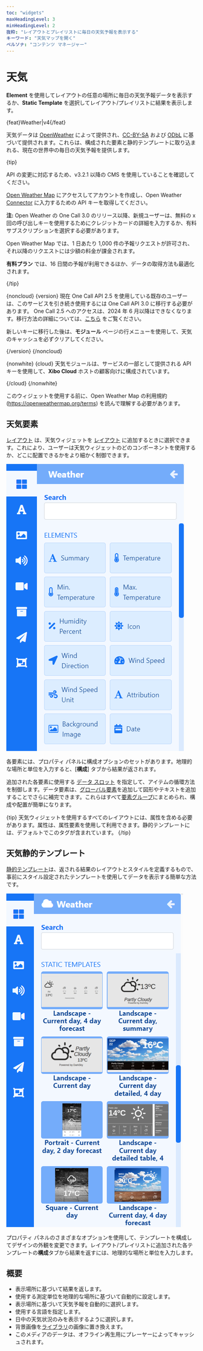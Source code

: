 ```yaml
---
toc: "widgets"
maxHeadingLevel: 3
minHeadingLevel: 2
抜粋: "レイアウトとプレイリストに毎日の天気予報を表示する"
キーワード: "天気マップを開く"
ペルソナ: "コンテンツ マネージャー"
---
```


# 天気

**Element** を使用してレイアウトの任意の場所に毎日の天気予報データを表示するか、**Static Template** を選択してレイアウト/プレイリストに結果を表示します。

{feat}Weather|v4{/feat}

天気データは [OpenWeather](https://openweathermap.org/) によって提供され、[CC-BY-SA](https://creativecommons.org/licenses/by-sa/4.0/) および [ODbL](https://opendatacommons.org/licenses/odbl/) に基づいて提供されます。これらは、構成された要素と静的テンプレートに取り込まれる、現在の世界中の毎日の天気予報を提供します。

{tip}

API の変更に対応するため、v3.2.1 以降の CMS を使用していることを確認してください。

[Open Weather Map](https://openweathermap.org/api) にアクセスしてアカウントを作成し、Open Weather [Connector](media_modules.html#content-connectors) に入力するための API キーを取得してください。

**注:** Open Weather の One Call 3.0 のリリース以降、新規ユーザーは、無料の x 回の呼び出しキーを使用するためにクレジットカードの詳細を入力するか、有料サブスクリプションを選択する必要があります。

Open Weather Map では、1 日あたり 1,000 件の予報リクエストが許可され、それ以降のリクエストには少額の料金が課金されます。

**有料プラン** では、16 日間の予報が利用できるほか、データの取得方法も最適化されます。

{/tip}

{noncloud}
{version}
現在 One Call API 2.5 を使用している既存のユーザーは、このサービスを引き続き使用するには One Call API 3.0 に移行する必要があります。 One Call 2.5 へのアクセスは、2024 年 6 月以降はできなくなります。移行方法の詳細については、[こちら](https://openweathermap.org/one-call-transfer) をご覧ください。

新しいキーに移行した後は、**モジュール** ページの行メニューを使用して、天気のキャッシュを必ずクリアしてください。

{/version}
{/noncloud}

{nonwhite}
{cloud}
天気モジュールは、サービスの一部として提供される API キーを使用して、**Xibo Cloud** ホストの顧客向けに構成されています。

{/cloud}
{/nonwhite}

このウィジェットを使用する前に、Open Weather Map の利用規約 (https://openweathermap.org/terms) を読んで理解する必要があります。

## 天気要素

[レイアウト](layouts_editor#content-data-widgets-and-elements) は、天気ウィジェットを [レイアウト](layouts_editor.html) に追加するときに選択できます。これにより、ユーザーは天気ウィジェットのどのコンポーネントを使用するか、どこに配置できるかをより細かく制御できます。

![天気要素](img/v4_media_module_weather_elements.png)

各要素には、プロパティ パネルに構成オプションのセットがあります。地理的な場所と単位を入力すると、[**構成**] タブから結果が返されます。

追加された各要素に使用する [データ スロット](layouts_editor.html#content-data-slots) を指定して、アイテムの循環方法を制御します。データ要素は、[グローバル要素](layouts_editor.html#content-global-elements)を追加して図形やテキストを追加することでさらに補完できます。これらはすべて[要素グループ](layouts_editor.html#content-grouping-elements)にまとめられ、構成や配置が簡単になります。

{tip}
天気ウィジェットを使用するすべてのレイアウトには、属性を含める必要があります。属性は、属性要素を使用して利用できます。静的テンプレートには、デフォルトでこのタグが含まれています。
{/tip}

## 天気静的テンプレート

[静的テンプレート](layouts_editor.html#content-static-templates)は、返される結果のレイアウトとスタイルを定義するもので、事前にスタイル設定されたテンプレートを使用してデータを表示する簡単な方法です。

![天気テンプレート](img/v4_media_modules_weather_templates.png)

プロパティ パネルのさまざまなオプションを使用して、テンプレートを構成してデザインの外観を変更できます。レイアウト/プレイリストに追加された各テンプレートの**構成**タブから結果を返すには、地理的な場所と単位を入力します。

## 概要

- 表示場所に基づいて結果を返します。
- 使用する測定単位を地理的な場所に基づいて自動的に設定します。
- 表示場所に基づいて天気予報を自動的に選択します。
- 使用する言語を指定します。
- 日中の天気状況のみを表示するように選択します。
- 背景画像を[ライブラリ](media_library.html)の画像に置き換えます。
- このメディアのデータは、オフライン再生用にプレーヤーによってキャッシュされます。
